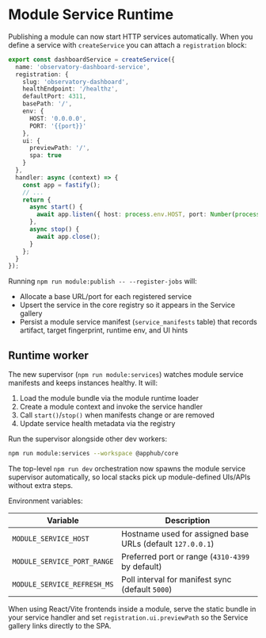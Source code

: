 # Module Service Runtime

Publishing a module can now start HTTP services automatically. When you define a service with `createService` you can attach a `registration` block:

```ts
export const dashboardService = createService({
  name: 'observatory-dashboard-service',
  registration: {
    slug: 'observatory-dashboard',
    healthEndpoint: '/healthz',
    defaultPort: 4311,
    basePath: '/',
    env: {
      HOST: '0.0.0.0',
      PORT: '{{port}}'
    },
    ui: {
      previewPath: '/',
      spa: true
    }
  },
  handler: async (context) => {
    const app = fastify();
    // ...
    return {
      async start() {
        await app.listen({ host: process.env.HOST, port: Number(process.env.PORT) });
      },
      async stop() {
        await app.close();
      }
    };
  }
});
```

Running `npm run module:publish -- --register-jobs` will:

- Allocate a base URL/port for each registered service
- Upsert the service in the core registry so it appears in the Service gallery
- Persist a module service manifest (`service_manifests` table) that records artifact, target fingerprint, runtime env, and UI hints

## Runtime worker

The new supervisor (`npm run module:services`) watches module service manifests and keeps instances healthy. It will:

1. Load the module bundle via the module runtime loader
2. Create a module context and invoke the service handler
3. Call `start()`/`stop()` when manifests change or are removed
4. Update service health metadata via the registry

Run the supervisor alongside other dev workers:

```bash
npm run module:services --workspace @apphub/core
```

The top-level `npm run dev` orchestration now spawns the module service supervisor automatically, so local stacks pick up module-defined UIs/APIs without extra steps.

Environment variables:

| Variable | Description |
| --- | --- |
| `MODULE_SERVICE_HOST` | Hostname used for assigned base URLs (default `127.0.0.1`) |
| `MODULE_SERVICE_PORT_RANGE` | Preferred port or range (`4310-4399` by default) |
| `MODULE_SERVICE_REFRESH_MS` | Poll interval for manifest sync (default `5000`) |

When using React/Vite frontends inside a module, serve the static bundle in your service handler and set `registration.ui.previewPath` so the Service gallery links directly to the SPA.

